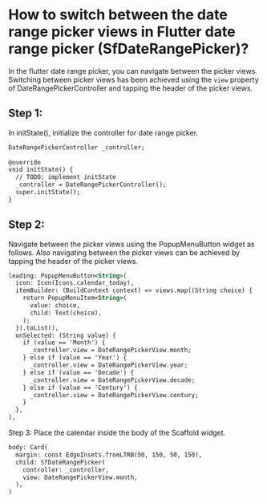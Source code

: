 # How to switch between the date range picker views in Flutter date range picker (SfDateRangePicker)?


In the flutter date range picker, you can navigate between the picker views. Switching between picker views has been achieved using the `view` property of DateRangePickerController and tapping the header of the picker views.

## Step 1:
In initState(), initialize the controller for date range picker.

```xml
DateRangePickerController _controller;
 
@override
void initState() {
  // TODO: implement initState
  _controller = DateRangePickerController();
  super.initState();
}
```
 

## Step 2:
Navigate between the picker views using the PopupMenuButton widget as follows. Also navigating between the picker views can be achieved by tapping the header of the picker views. 

```xml
leading: PopupMenuButton<String>(
  icon: Icon(Icons.calendar_today),
  itemBuilder: (BuildContext context) => views.map((String choice) {
    return PopupMenuItem<String>(
      value: choice,
      child: Text(choice),
    );
  }).toList(),
  onSelected: (String value) {
    if (value == 'Month') {
      _controller.view = DateRangePickerView.month;
    } else if (value == 'Year') {
      _controller.view = DateRangePickerView.year;
    } else if (value == 'Decade') {
      _controller.view = DateRangePickerView.decade;
    } else if (value == 'Century') {
      _controller.view = DateRangePickerView.century;
    }
  },
),
```
Step 3:
Place the calendar inside the body of the Scaffold widget.

```xml
body: Card(
  margin: const EdgeInsets.fromLTRB(50, 150, 50, 150),
  child: SfDateRangePicker(
    controller: _controller,
    view: DateRangePickerView.month,
  ),
)
```
